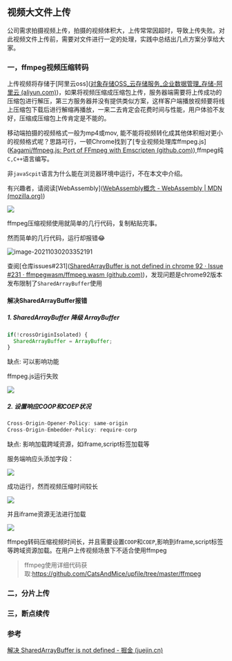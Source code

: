 

## 视频大文件上传

公司需求拍摄视频上传，拍摄的视频体积大，上传常常因超时，导致上传失败。对此视频文件上传前，需要对文件进行一定的处理，实践中总结出几点方案分享给大家。

### 一，ffmpeg视频压缩转码

上传视频将存储于[阿里云oss]([对象存储OSS_云存储服务_企业数据管理_存储-阿里云 (aliyun.com)](https://www.aliyun.com/product/oss/))，如果将视频压缩成压缩包上传，服务器端需要将上传成功的压缩包进行解压，第三方服务器并没有提供类似方案，这样客户端播放视频要将线上压缩包下载后进行解缩再播放，一来二去肯定会花费时间与性能，用户体验不友好，压缩成压缩包上传肯定是不能的。

移动端拍摄的视频格式一般为mp4或mov, 能不能将视频转化成其他体积相对更小的视频格式呢？思路可行，一顿Chrome找到了[专业视频处理库ffmpeg.js]([Kagami/ffmpeg.js: Port of FFmpeg with Emscripten (github.com)](https://github.com/Kagami/ffmpeg.js)),ffmpeg纯`C,C++`语言编写。

非`javaScpit`语言为什么能在浏览器环境中运行，不在本文中介绍。

有兴趣者，请阅读[WebAssembly]([WebAssembly概念 - WebAssembly | MDN (mozilla.org)](https://developer.mozilla.org/zh-CN/docs/WebAssembly/Concepts))

![](https://i.bmp.ovh/imgs/2021/10/39abc5f97fc95e34.png)

ffmpeg压缩视频使用就简单的几行代码，复制粘贴完事。

然而简单的几行代码，运行却报错😂

![image-20211030203352191](C:\Users\hai\AppData\Roaming\Typora\typora-user-images\image-20211030203352191.png)

查阅[仓库issues#231]([SharedArrayBuffer is not defined in chrome 92 · Issue #231 · ffmpegwasm/ffmpeg.wasm (github.com)](https://github.com/ffmpegwasm/ffmpeg.wasm))，发现问题是chrome92版本发布限制了`SharedArrayBuffer`使用

#### 解决SharedArrayBuffer报错

##### 1. SharedArrayBuffer 降级 ArrayBuffer

```js
if(!crossOriginIsolated) {
  SharedArrayBuffer = ArrayBuffer;
}
```

缺点: 可以影响功能

ffmpeg.js运行失败

![](https://i.bmp.ovh/imgs/2021/10/663e0b0b24cbe099.png)

##### 2. 设置响应COOP和COEP状况

```js
Cross-Origin-Opener-Policy: same-origin
Cross-Origin-Embedder-Policy: require-corp
```

缺点: 影响加载跨域资源，如iframe,script标签加载等

服务端响应头添加字段：

![](https://i.bmp.ovh/imgs/2021/10/b84e86dc9671820e.png)

成功运行，然而视频压缩时间较长

![](https://i.bmp.ovh/imgs/2021/10/2e0aa1b6ce17da6f.gif)

并且iframe资源无法进行加载

![](https://i.bmp.ovh/imgs/2021/10/b18cb29666dd55bb.png)

ffmpeg转码压缩视频时间长，并且需要设置`COOP`和`COEP`,影响到iframe,script标签等跨域资源加载。在用户上传视频场景下不适合使用ffmpeg

> ffmpeg使用详细代码获取:https://github.com/CatsAndMice/upfile/tree/master/ffmpeg



### 二，分片上传



### 三，断点续传



### 参考

[解决 SharedArrayBuffer is not defined - 掘金 (juejin.cn)](https://juejin.cn/post/7016962394479919118)

